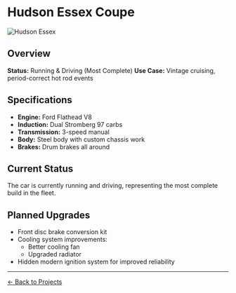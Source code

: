 # Hudson Essex Coupe

![Hudson Essex](../assets/images/hudson.jpg)

## Overview
**Status:** Running & Driving (Most Complete)
**Use Case:** Vintage cruising, period-correct hot rod events

## Specifications
- **Engine:** Ford Flathead V8
- **Induction:** Dual Stromberg 97 carbs
- **Transmission:** 3-speed manual
- **Body:** Steel body with custom chassis work
- **Brakes:** Drum brakes all around

## Current Status
The car is currently running and driving, representing the most complete build in the fleet.

## Planned Upgrades
- Front disc brake conversion kit
- Cooling system improvements:
  - Better cooling fan
  - Upgraded radiator
- Hidden modern ignition system for improved reliability

---
[← Back to Projects](../index.md)